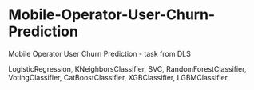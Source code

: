 # Mobile-Operator-User-Churn-Prediction

Mobile Operator User Churn Prediction - task from DLS

LogisticRegression, KNeighborsClassifier, SVC, RandomForestClassifier, 
VotingClassifier, 
CatBoostClassifier, XGBClassifier, LGBMClassifier
